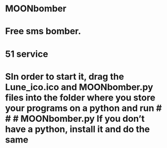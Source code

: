 # MOONbomber
# Free sms bomber.
# 51 service


# SIn order to start it, drag the Lune_ico.ico and MOONbomber.py files into the folder where you store your programs on a python and run # # # MOONbomber.py If you don’t have a python, install it and do the same
